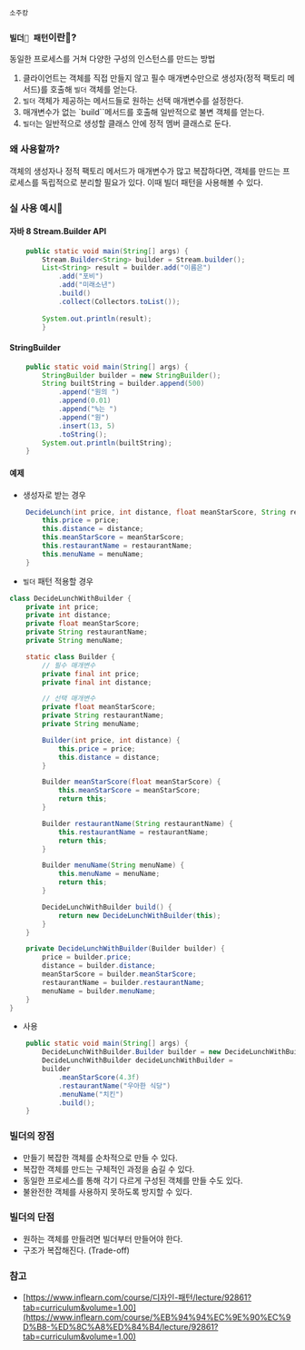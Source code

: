 `소주캉`

### `빌더🧱 패턴`이란🤔?

동일한 프로세스를 거쳐 다양한 구성의 인스턴스를 만드는 방법

1. 클라이언트는 객체를 직접 만들지 않고 필수 매개변수만으로 생성자(정적 팩토리 메서드)를 호출해 `빌더` 객체를 얻는다.
2. `빌더` 객체가 제공하는 메서드들로 원하는 선택 매개변수를 설정한다.
3. 매개변수가 없는 `build``메서드를 호출해 일반적으로 불변 객체를 얻는다.
4. `빌더`는 일반적으로 생성할 클래스 안에 정적 멤버 클래스로 둔다.

### 왜 사용할까?

객체의 생성자나 정적 팩토리 메서드가 매개변수가 많고 복잡하다면, 객체를 만드는 프로세스를 독립적으로 분리할 필요가 있다. 이때 빌더 패턴을 사용해볼 수 있다.

### 실 사용 예시🔧

#### 자바 8 Stream.Builder API

```java
    public static void main(String[] args) {
        Stream.Builder<String> builder = Stream.builder();
        List<String> result = builder.add("이름은")
            .add("포비")
            .add("미래소년")
            .build()
            .collect(Collectors.toList());
    
        System.out.println(result);
        }
```

#### StringBuilder

```java
    public static void main(String[] args) {
        StringBuilder builder = new StringBuilder();
        String builtString = builder.append(500)
            .append("원의 ")
            .append(0.01)
            .append("%는 ")
            .append("원")
            .insert(13, 5)
            .toString();
        System.out.println(builtString);
    }
```

#### 예제

- 생성자로 받는 경우

```java
    DecideLunch(int price, int distance, float meanStarScore, String restaurantName, String menuName) {
        this.price = price;
        this.distance = distance;
        this.meanStarScore = meanStarScore;
        this.restaurantName = restaurantName;
        this.menuName = menuName;
    }
```
- `빌더` 패턴 적용할 경우

```java
class DecideLunchWithBuilder {
    private int price;
    private int distance;
    private float meanStarScore;
    private String restaurantName;
    private String menuName;

    static class Builder {
        // 필수 매개변수
        private final int price;
        private final int distance;

        // 선택 매개변수
        private float meanStarScore;
        private String restaurantName;
        private String menuName;

        Builder(int price, int distance) {
            this.price = price;
            this.distance = distance;
        }

        Builder meanStarScore(float meanStarScore) {
            this.meanStarScore = meanStarScore;
            return this;
        }

        Builder restaurantName(String restaurantName) {
            this.restaurantName = restaurantName;
            return this;
        }

        Builder menuName(String menuName) {
            this.menuName = menuName;
            return this;
        }

        DecideLunchWithBuilder build() {
            return new DecideLunchWithBuilder(this);
        }
    }

    private DecideLunchWithBuilder(Builder builder) {
        price = builder.price;
        distance = builder.distance;
        meanStarScore = builder.meanStarScore;
        restaurantName = builder.restaurantName;
        menuName = builder.menuName;
    }
}
```

- 사용

```java
    public static void main(String[] args) {
        DecideLunchWithBuilder.Builder builder = new DecideLunchWithBuilder.Builder(18000, 3);
        DecideLunchWithBuilder decideLunchWithBuilder =
        builder
            .meanStarScore(4.3f)
            .restaurantName("우아한 식당")
            .menuName("치킨")
            .build();
    }
```

### 빌더의 장점

- 만들기 복잡한 객체를 순차적으로 만들 수 있다.
- 복잡한 객체를 만드는 구체적인 과정을 숨길 수 있다.
- 동일한 프로세스를 통해 각기 다르게 구성된 객체를 만들 수도 있다.
- 불완전한 객체를 사용하지 못하도록 방지할 수 있다.

### 빌더의 단점

- 원하는 객체를 만들려면 빌더부터 만들어야 한다.
- 구조가 복잡해진다. (Trade-off)

### 참고

- [https://www.inflearn.com/course/디자인-패턴/lecture/92861?tab=curriculum&volume=1.00](https://www.inflearn.com/course/%EB%94%94%EC%9E%90%EC%9D%B8-%ED%8C%A8%ED%84%B4/lecture/92861?tab=curriculum&volume=1.00)